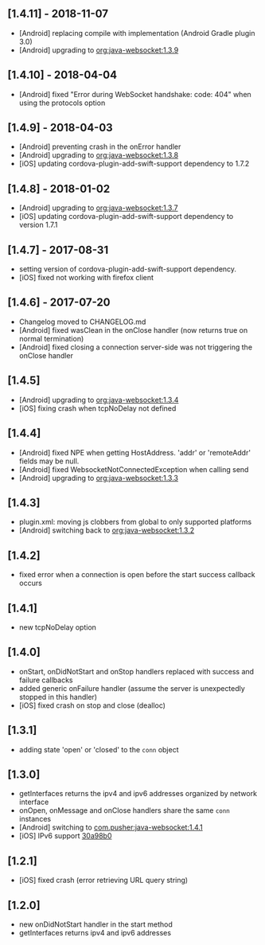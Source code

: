 ## [1.4.11] - 2018-11-07

- [Android] replacing compile with implementation (Android Gradle plugin 3.0)
- [Android] upgrading to [org:java-websocket:1.3.9](https://github.com/TooTallNate/Java-WebSocket)

## [1.4.10] - 2018-04-04

- [Android] fixed "Error during WebSocket handshake: code: 404" when using the protocols option

## [1.4.9] - 2018-04-03

- [Android] preventing crash in the onError handler
- [Android] upgrading to [org:java-websocket:1.3.8](https://github.com/TooTallNate/Java-WebSocket)
- [iOS] updating cordova-plugin-add-swift-support dependency to 1.7.2

## [1.4.8] - 2018-01-02

- [Android] upgrading to [org:java-websocket:1.3.7](https://github.com/TooTallNate/Java-WebSocket)
- [iOS] updating cordova-plugin-add-swift-support dependency to version 1.7.1

## [1.4.7] - 2017-08-31

- setting version of cordova-plugin-add-swift-support dependency.
- [iOS] fixed not working with firefox client

## [1.4.6] - 2017-07-20

- Changelog moved to CHANGELOG.md
- [Android] fixed wasClean in the onClose handler (now returns true on normal termination)
- [Android] fixed closing a connection server-side was not triggering the onClose handler

## [1.4.5]

- [Android] upgrading to [org:java-websocket:1.3.4](https://github.com/TooTallNate/Java-WebSocket)
- [iOS] fixing crash when tcpNoDelay not defined

## [1.4.4]

- [Android] fixed NPE when getting HostAddress. 'addr' or 'remoteAddr' fields may be null.
- [Android] fixed WebsocketNotConnectedException when calling send
- [Android] upgrading to [org:java-websocket:1.3.3](https://github.com/TooTallNate/Java-WebSocket)

## [1.4.3]

- plugin.xml: moving js clobbers from global to only supported platforms
- [Android] switching back to [org:java-websocket:1.3.2](https://github.com/TooTallNate/Java-WebSocket)

## [1.4.2]

- fixed error when a connection is open before the start success callback occurs

## [1.4.1]

- new tcpNoDelay option

## [1.4.0]

- onStart, onDidNotStart and onStop handlers replaced with success and failure callbacks
- added generic onFailure handler (assume the server is unexpectedly stopped in this handler)
- [iOS] fixed crash on stop and close (dealloc)

## [1.3.1]

- adding state 'open' or 'closed' to the `conn` object

## [1.3.0]

- getInterfaces returns the ipv4 and ipv6 addresses organized by network interface
- onOpen, onMessage and onClose handlers share the same `conn` instances
- [Android] switching to [com.pusher:java-websocket:1.4.1](https://github.com/pusher/java-websocket)
- [iOS] IPv6 support [30a98b0](https://github.com/couchbasedeps/PocketSocket/commit/30a98b0c62763e11ee5b3e7097a8c8b4b66674f9)


## [1.2.1]

- [iOS] fixed crash (error retrieving URL query string)

## [1.2.0]

- new onDidNotStart handler in the start method
- getInterfaces returns ipv4 and ipv6 addresses